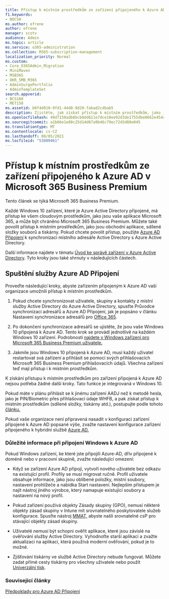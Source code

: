 ```yaml
---
title: Přístup k místním prostředkům ze zařízení připojeného k Azure AD v Microsoft 365 Business
f1.keywords:
- NOCSH
ms.author: efrene
author: efrene
manager: scotv
audience: Admin
ms.topic: article
ms.service: o365-administration
ms.collection: M365-subscription-management
localization_priority: Normal
ms.custom:
- Core_O365Admin_Migration
- MiniMaven
- MSB365
- OKR_SMB_M365
- AdminSurgePortfolio
- AdminTemplateSet
search.appverid:
- BCS160
- MET150
ms.assetid: b0f4d010-9fd1-44d0-9d20-fabad2cdbab5
description: Zjistěte, jak získat přístup k místním prostředkům, jako jsou obchodní aplikace, sdílené složky a tiskárny z Azure Active Directory připojeného Windows 10 zařízení.
ms.openlocfilehash: 49d7150adb8bcb0dd611e7dce10ee92d3de1755dbe8662e454c9afcca2055e69
ms.sourcegitcommit: a1b66e1e80c25d14d67a9b46c79ec7245d88e045
ms.translationtype: MT
ms.contentlocale: cs-CZ
ms.lasthandoff: 08/05/2021
ms.locfileid: "53809461"
---
```

# <a name="access-on-premises-resources-from-an-azure-ad-joined-device-in-microsoft-365-business-premium"></a>Přístup k místním prostředkům ze zařízení připojeného k Azure AD v Microsoft 365 Business Premium

Tento článek se týká Microsoft 365 Business Premium.

Každé Windows 10 zařízení, které je Azure Active Directory připojené, má přístup ke všem cloudovým prostředkům, jako jsou vaše aplikace Microsoft 365, a může být chráněno Microsoft 365 Business Premium. Můžete také povolit přístup k místním prostředkům, jako jsou obchodní aplikace, sdílené složky souborů a tiskárny. Pokud chcete povolit přístup, použijte [Azure AD Připojení](/azure/active-directory/connect/active-directory-aadconnect) k synchronizaci místního adresáře Active Directory s Azure Active Directory.

Další informace najdete v tématu [Úvod ke správě zařízení v Azure Active Directory](/azure/active-directory/device-management-introduction).
Tyto kroky jsou také shrnuty v následujících částech.

## <a name="run-azure-ad-connect"></a>Spuštění služby Azure AD Připojení

Proveďte následující kroky, abyste zařízením připojeným k Azure AD vaší organizace umožnili přístup k místním prostředkům.

1. Pokud chcete synchronizovat uživatele, skupiny a kontakty z místní služby Active Directory do Azure Active Directory, spusťte Průvodce synchronizací adresářů a Azure AD Připojení, jak je popsáno v článku Nastavení synchronizace adresářů pro [Office 365](../enterprise/set-up-directory-synchronization.md).

2. Po dokončení synchronizace adresářů se ujistěte, že jsou vaše Windows 10 připojená k Azure AD. Tento krok se provádí jednotlivě na každém Windows 10 zařízení. Podrobnosti [najdete v Windows zařízení pro Microsoft 365 Business Premium uživatele.](set-up-windows-devices.md)

3. Jakmile jsou Windows 10 připojená k Azure AD, musí každý uživatel restartovat svá zařízení a přihlásit se pomocí svých přihlašovacích Microsoft 365 Business Premium přihlašovacích údajů. Všechna zařízení teď mají přístup i k místním prostředkům.

K získání přístupu k místním prostředkům pro zařízení připojená k Azure AD nejsou potřeba žádné další kroky. Tato funkce je integrovaná v Windows 10.

Pokud máte v plánu přihlásit se k jinému zařízení AADJ než k metodě hesla, jako je PIN/Biometric přes přihlašovací údaje WHFB, a pak získat přístup k místním prostředkům (sdílené složky, tiskárny atd.), postupujte podle tohoto [článku.](/windows/security/identity-protection/hello-for-business/hello-hybrid-aadj-sso-base)

Pokud vaše organizace není připravená nasadit v konfiguraci zařízení připojené k Azure AD popsané výše, zvažte nastavení konfigurace zařízení připojeného k hybridní službě [Azure AD.](manage-windows-devices.md)

### <a name="considerations-when-you-join-windows-devices-to-azure-ad"></a>Důležité informace při připojení Windows k Azure AD

Pokud Windows zařízení, ke které jste připojili Azure-AD, dřív připojené k doméně nebo v pracovní skupině, zvažte následující omezení:

- Když se zařízení Azure AD připojí, vytvoří nového uživatele bez odkazu na existující profil. Profily se musí migrovat ručně. Profil uživatele obsahuje informace, jako jsou oblíbené položky, místní soubory, nastavení prohlížeče a nabídka Start nastavení. Nejlepším přístupem je najít nástroj jiného výrobce, který namapuje existující soubory a nastavení na nový profil.

- Pokud zařízení používá objekty Zásady skupiny (GPO), nemusí některé objekty zásad skupiny v Intune mít srovnatelného poskytovatele služeb konfigurace. [](/windows/configuration/provisioning-packages/how-it-pros-can-use-configuration-service-providers) Spusťte nástroj [MMAT,](https://www.microsoft.com/download/details.aspx?id=45520) abyste našli srovnatelné csP pro stávající objekty zásad skupiny.

- Uživatelé nemusí být schopni ověřit aplikace, které jsou závislé na ověřování služby Active Directory. Vyhodnoťte starší aplikaci a zvažte aktualizaci na aplikaci, která používá moderní ověřování, pokud je to možné.

- Zjišťování tiskárny ve službě Active Directory nebude fungovat. Můžete zadat přímé cesty tiskárny pro všechny uživatele nebo použít [Univerzální tisk](/universal-print/).

### <a name="related-articles"></a>Související články

[Předpoklady pro Azure AD Připojení](/azure/active-directory/hybrid/how-to-connect-install-prerequisites)
